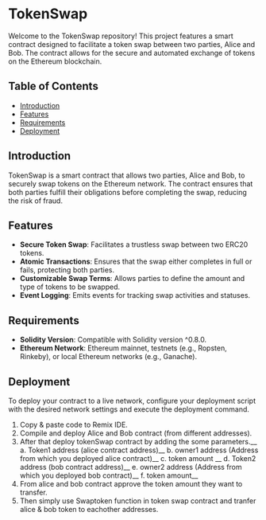 # TokenSwap

Welcome to the TokenSwap repository! This project features a smart contract designed to facilitate a token swap between two parties, Alice and Bob. The contract allows for the secure and automated exchange of tokens on the Ethereum blockchain.

## Table of Contents

- [Introduction](#introduction)
- [Features](#features)
- [Requirements](#requirements)
- [Deployment](#deployment)


## Introduction

TokenSwap is a smart contract that allows two parties, Alice and Bob, to securely swap tokens on the Ethereum network. The contract ensures that both parties fulfill their obligations before completing the swap, reducing the risk of fraud.

## Features

- **Secure Token Swap**: Facilitates a trustless swap between two ERC20 tokens.
- **Atomic Transactions**: Ensures that the swap either completes in full or fails, protecting both parties.
- **Customizable Swap Terms**: Allows parties to define the amount and type of tokens to be swapped.
- **Event Logging**: Emits events for tracking swap activities and statuses.

## Requirements

- **Solidity Version**: Compatible with Solidity version ^0.8.0.
- **Ethereum Network**: Ethereum mainnet, testnets (e.g., Ropsten, Rinkeby), or local Ethereum networks (e.g., Ganache).

## Deployment

To deploy your contract to a live network, configure your deployment script with the desired network settings and execute the deployment command.

1. Copy & paste code to Remix IDE.
2. Compile and deploy Alice and Bob contract (from different addresses).
3. After that deploy tokenSwap contract by adding the some parameters.__
   a. Token1 address (alice contract address)__
   b. owner1 address (Address from which you deployed alice contract)__
   c. token amount __
   d. Token2 address (bob contract address)__
   e. owner2 address (Address from which you deployed bob contract)__
   f. token amount__
5. From alice and bob contract approve the token amount they want to transfer.
6. Then simply use Swaptoken function in token swap contract and tranfer alice & bob token to eachother addresses.
